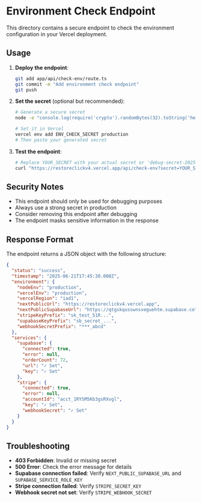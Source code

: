 # Environment Check Endpoint

This directory contains a secure endpoint to check the environment configuration in your Vercel deployment.

## Usage

1. **Deploy the endpoint**:
   ```bash
   git add app/api/check-env/route.ts
   git commit -m "Add environment check endpoint"
   git push
   ```

2. **Set the secret** (optional but recommended):
   ```bash
   # Generate a secure secret
   node -e "console.log(require('crypto').randomBytes(32).toString('hex'))"
   
   # Set it in Vercel
   vercel env add ENV_CHECK_SECRET production
   # Then paste your generated secret
   ```

3. **Test the endpoint**:
   ```bash
   # Replace YOUR_SECRET with your actual secret or 'debug-secret-2025' if not set
   curl "https://restoreclickv4.vercel.app/api/check-env?secret=YOUR_SECRET"
   ```

## Security Notes

- This endpoint should only be used for debugging purposes
- Always use a strong secret in production
- Consider removing this endpoint after debugging
- The endpoint masks sensitive information in the response

## Response Format

The endpoint returns a JSON object with the following structure:

```json
{
  "status": "success",
  "timestamp": "2025-06-21T17:45:30.000Z",
  "environment": {
    "nodeEnv": "production",
    "vercelEnv": "production",
    "vercelRegion": "iad1",
    "nextPublicUrl": "https://restoreclickv4.vercel.app",
    "nextPublicSupabaseUrl": "https://qtgskqusswnsveguehtm.supabase.co",
    "stripeKeyPrefix": "sk_test_51R...",
    "supabaseKeyPrefix": "sb_secret_...",
    "webhookSecretPrefix": "***_abcd"
  },
  "services": {
    "supabase": {
      "connected": true,
      "error": null,
      "orderCount": 72,
      "url": "✓ Set",
      "key": "✓ Set"
    },
    "stripe": {
      "connected": true,
      "error": null,
      "accountId": "acct_1RYSM5Kb3gsRXvgl",
      "key": "✓ Set",
      "webhookSecret": "✓ Set"
    }
  }
}
```

## Troubleshooting

- **403 Forbidden**: Invalid or missing secret
- **500 Error**: Check the error message for details
- **Supabase connection failed**: Verify `NEXT_PUBLIC_SUPABASE_URL` and `SUPABASE_SERVICE_ROLE_KEY`
- **Stripe connection failed**: Verify `STRIPE_SECRET_KEY`
- **Webhook secret not set**: Verify `STRIPE_WEBHOOK_SECRET`
